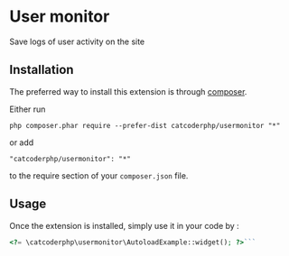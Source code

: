 User monitor
============
Save logs of user activity on the site

Installation
------------

The preferred way to install this extension is through [composer](http://getcomposer.org/download/).

Either run

```
php composer.phar require --prefer-dist catcoderphp/usermonitor "*"
```

or add

```
"catcoderphp/usermonitor": "*"
```

to the require section of your `composer.json` file.


Usage
-----

Once the extension is installed, simply use it in your code by  :

```php
<?= \catcoderphp\usermonitor\AutoloadExample::widget(); ?>```